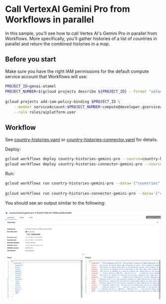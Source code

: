 # Call VertexAI Gemini Pro from Workflows in parallel

In this sample, you'll see how to call Vertex AI's Gemini Pro
in parallel from Workflows. More specifically, you'll gather histories of
a list of countries in parallel and return the combined histories in a map.

## Before you start

Make sure you have the right IAM permissions for the default compute service
account that Workflows will use:

```sh
PROJECT_ID=genai-atamel
PROJECT_NUMBER=$(gcloud projects describe ${PROJECT_ID} --format "value(projectNumber)")

gcloud projects add-iam-policy-binding $PROJECT_ID \
    --member serviceAccount:$PROJECT_NUMBER-compute@developer.gserviceaccount.com \
    --role roles/aiplatform.user
```

## Workflow

See [country-histories.yaml](./country-histories.yaml) or [country-histories-connector.yaml](./country-histories-connector.yaml) for details.

Deploy:

```sh
gcloud workflows deploy country-histories-gemini-pro --source=country-histories.yaml
gcloud workflows deploy country-histories-connector-gemini-pro --source=country-histories-connector.yaml
```

Run:

```sh
gcloud workflows run country-histories-gemini-pro --data='{"countries":["Argentina", "Brazil", "Cyprus", "Denmark", "England","Finland", "Greece", "Honduras", "Italy", "Japan", "Korea","Latvia", "Morocco", "Nepal", "Oman"]}'

gcloud workflows run country-histories-connector-gemini-pro --data='{"countries":["Argentina", "Brazil", "Cyprus", "Denmark", "England","Finland", "Greece", "Honduras", "Italy", "Japan", "Korea","Latvia", "Morocco", "Nepal", "Oman"]}'
```

You should see an output similar to the following:

![execution output](./execution-output.png)
